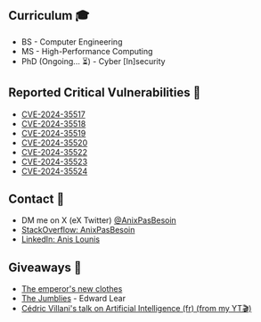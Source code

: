 ## Curriculum 🎓

- BS - Computer Engineering
- MS - High-Performance Computing
- PhD (Ongoing... ⏳) - Cyber [In]security

## Reported Critical Vulnerabilities 🐞

- [CVE-2024-35517](https://cve.mitre.org/cgi-bin/cvename.cgi?name=CVE-2024-35517)
- [CVE-2024-35518](https://cve.mitre.org/cgi-bin/cvename.cgi?name=CVE-2024-35518)
- [CVE-2024-35519](https://cve.mitre.org/cgi-bin/cvename.cgi?name=CVE-2024-35519)
- [CVE-2024-35520](https://cve.mitre.org/cgi-bin/cvename.cgi?name=CVE-2024-35520)
- [CVE-2024-35522](https://cve.mitre.org/cgi-bin/cvename.cgi?name=CVE-2024-35522)
- [CVE-2024-35523](https://cve.mitre.org/cgi-bin/cvename.cgi?name=CVE-2024-35523)
- [CVE-2024-35524](https://cve.mitre.org/cgi-bin/cvename.cgi?name=CVE-2024-35524)

## Contact 📧

- DM me on X (eX Twitter) [@AnixPasBesoin](https://x.com/anixpasbesoin)
- [StackOverflow: AnixPasBesoin](https://stackoverflow.com/users/3503855/anis-lounis-aka-anixpasbesoin)
- [LinkedIn: Anis Lounis](https://www.linkedin.com/in/anis-lounis/)

## Giveaways 🎉

- [The emperor's new clothes](https://etc.usf.edu/lit2go/68/fairy-tales-and-other-traditional-stories/5637/the-emperors-new-clothes/)
- [The Jumblies](https://www.poetryfoundation.org/poems/54364/the-jumblies) - Edward Lear
- [Cédric Villani's talk on Artificial Intelligence (fr) (from my YT🎬)](https://www.youtube.com/watch?v=eAtCTi4x-Dg)
